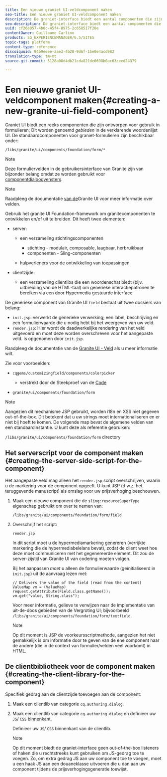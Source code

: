 ```yaml
---
title: Een nieuwe graniet UI-veldcomponent maken
seo-title: Een nieuwe graniet UI-veldcomponent maken
description: De graniet-interface biedt een aantal componenten die zijn ontworpen voor gebruik in formulieren, velden genaamd
seo-description: De graniet-interface biedt een aantal componenten die zijn ontworpen voor gebruik in formulieren, velden genaamd
uuid: cf26e057-4b0c-45f4-8975-2c658517f20e
contentOwner: Guillaume Carlino
products: SG_EXPERIENCEMANAGER/6.5/SITES
topic-tags: platform
content-type: reference
discoiquuid: 94b9eeee-aae3-4b28-9d6f-1be0e4acd982
translation-type: tm+mt
source-git-commit: 5128a08d4db21cda821de0698b0ac63ceed24379

---
```



# Een nieuwe graniet UI-veldcomponent maken{#creating-a-new-granite-ui-field-component}

Graniet UI biedt een reeks componenten die zijn ontworpen voor gebruik in formulieren; Dit worden genoemd *gebieden* in de verklarende woordenlijst UI. De standaardcomponenten voor graniet-formulieren zijn beschikbaar onder:

`/libs/granite/ui/components/foundation/form/*`

>[!NOTE]
>
>Deze formuliervelden in de gebruikersinterface van Granite zijn van bijzonder belang omdat ze worden gebruikt voor [componentdialoogvensters](/help/sites-developing/developing-components.md).

>[!NOTE]
>
>Raadpleeg de documentatie [van de](https://helpx.adobe.com/experience-manager/6-5/sites/developing/using/reference-materials/granite-ui/api/index.html)Granite UI voor meer informatie over velden.

Gebruik het granite UI Foundation-framework om granitecomponenten te ontwikkelen en/of uit te breiden. Dit heeft twee elementen:

* server:

   * een verzameling stichtingscomponenten

      * stichting - modulair, composable, laagbaar, herbruikbaar
      * componenten - Sling-componenten
   * hulpverleners voor de ontwikkeling van toepassingen


* clientzijde:

   * een verzameling clientlibs die een woordenschat biedt (bijv. uitbreiding van de HTML-taal) om generieke interactiepatronen te bereiken via een door Hypermedia gestuurde interface

De generieke component van Granite UI `field` bestaat uit twee dossiers van belang:

* `init.jsp`: verwerkt de generieke verwerking; een label, beschrijving en een formulierwaarde die u nodig hebt bij het weergeven van uw veld.
* `render.jsp`: Hier wordt de daadwerkelijke rendering van het veld uitgevoerd en moet deze worden overschreven voor het aangepaste veld. is opgenomen door `init.jsp`.

Raadpleeg de documentatie van de [Granite UI - Veld](https://helpx.adobe.com/experience-manager/6-5/sites/developing/using/reference-materials/granite-ui/api/jcr_root/libs/granite/ui/components/foundation/form/field/index.html) als u meer informatie wilt.

Zie voor voorbeelden:

* `cqgems/customizingfield/components/colorpicker`

   * verstrekt door de Steekproef van de [Code](/help/sites-developing/developing-components-samples.md#code-sample-how-to-customize-dialog-fields)

* `granite/ui/components/foundation/form`

>[!NOTE]
>
>Aangezien dit mechanisme JSP gebruikt, worden i18n en XSS niet gegeven out-of-the-box. Dit betekent dat u uw strings moet internationaliseren en er niet bij hoeft te komen. De volgende map bevat de algemene velden van een standaardinstantie. U kunt deze als referentie gebruiken:
>
>`/libs/granite/ui/components/foundation/form` directory

## Het serverscript voor de component maken {#creating-the-server-side-script-for-the-component}

Het aangepaste veld mag alleen het `render.jsp` script overschrijven, waarin u de markering voor de component opgeeft. U kunt JSP (d.w.z. het teruggevende manuscript) als omslag voor uw prijsverhoging beschouwen.

1. Maak een nieuwe component die de `sling:resourceSuperType` eigenschap gebruikt om over te nemen van:

   `/libs/granite/ui/components/foundation/form/field`

1. Overschrijf het script:

   `render.jsp`

   In dit script moet u de hypermediamarkering genereren (verrijkte markering die de hypermediabelelans bevat), zodat de client weet hoe deze moet communiceren met het gegenereerde element. Dit zou de server-zijstijl van Granite UI van codering moeten volgen.

   Bij het aanpassen *moet* u alleen de formulierwaarde (geïnitialiseerd in `init.jsp`) uit de aanvraag lezen met:

   ```
   // Delivers the value of the field (read from the content)
   ValueMap vm = (ValueMap) request.getAttribute(Field.class.getName());
   vm.get("value, String.class");
   ```

   Voor meer informatie, gelieve te verwijzen naar de implementatie van uit-de-doos gebieden van de Vergroting UI; bijvoorbeeld `/libs/granite/ui/components/foundation/form/textfield`.

   >[!NOTE]
   >
   >Op dit moment is JSP de voorkeursscriptmethode, aangezien het niet gemakkelijk is om informatie door te geven van de ene component naar de andere (die in de context van formulier/velden veel voorkomt) in HTML.

## De clientbibliotheek voor de component maken {#creating-the-client-library-for-the-component}

Specifiek gedrag aan de clientzijde toevoegen aan de component:

1. Maak een clientlib van categorie `cq.authoring.dialog`.
1. Maak een clientlib van categorie `cq.authoring.dialog` en definieer uw `JS`/ `CSS` binnenkant.

   Definieer uw `JS`/ `CSS` binnenkant van de clientlib.

   >[!NOTE]
   >
   >Op dit moment biedt de graniet-interface geen out-of-the-box listeners of haken die u rechtstreeks kunt gebruiken om JS-gedrag toe te voegen. Zo, om extra gedrag JS aan uw component toe te voegen, moet u een haak JS aan een douaneklasse uitvoeren die u dan aan uw component tijdens de prijsverhogingsgeneratie toewijst.

